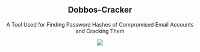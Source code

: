 <h2 align="center">Dobbos-Cracker</h2>
<p align="center">A Tool Used for Finding Password Hashes of Compromised Email Accounts and Cracking Them
<p align="center"><img src="https://imgur.com/QWTSmxr.jpg">
